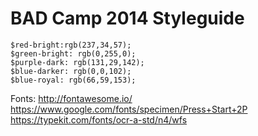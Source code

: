 <h1 class="kss-title kss-title-main"> BAD Camp 2014 Styleguide </h1>


<link href='http://fonts.googleapis.com/css?family=Press+Start+2P' rel='stylesheet' type='text/css'>

```
$red-bright:rgb(237,34,57);
$green-bright: rgb(0,255,0);
$purple-dark: rgb(131,29,142);
$blue-darker: rgb(0,0,102);
$blue-royal: rgb(66,59,153);
```


Fonts:
http://fontawesome.io/
https://www.google.com/fonts/specimen/Press+Start+2P
https://typekit.com/fonts/ocr-a-std/n4/wfs
